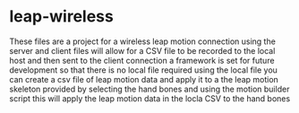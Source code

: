 # leap-wireless
These files are a project for a wireless leap motion connection
using the server and client files will allow for a CSV file to be recorded to the local host and then sent to the client connection
a framework is set for future development so that there is no local file required
using the local file you can create a csv file of leap motion data and apply it to a the leap motion skeleton provided by selecting
the hand bones and using the motion builder script
this will apply the leap motion data in the locla CSV to the hand bones
